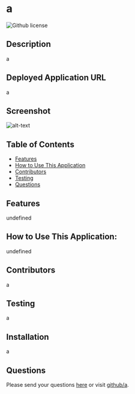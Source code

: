 # a 
![Github license](https://img.shields.io/badge/license-MIT-blue.svg)
## Description
a
## Deployed Application URL
a
## Screenshot
![alt-text](a)
## Table of Contents
* [Features](#features)
* [How to Use This Application](#HowtoUseThisApplication)
* [Contributors](#contributors)
* [Testing](#testing)
* [Questions](#questions)
## Features
undefined
## How to Use This Application:
undefined
## Contributors
a
## Testing
a
## Installation
a
## Questions
Please send your questions [here](mailto:a?subject=[GitHub]%20Dev%20Connect) or visit [github/a](https://github.com/a).
